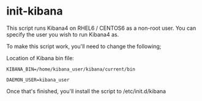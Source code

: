 # init-kibana

This script runs Kibana4 on RHEL6 / CENTOS6 as a non-root user.
You can specify the user you wish to run Kibana4 as.

To make this script work, you'll need to change the following;

Location of Kibana bin file:

```
KIBANA_BIN=/home/kibana_user/kibana/current/bin
```

```
DAEMON_USER=kibana_user
```
Once that's finished, you'll install the script to /etc/init.d/kibana
